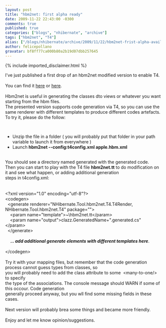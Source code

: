 ```yaml
---
layout: post
title: "hbm2net: first alpha ready"
date: 2009-11-22 22:43:00 -0300
comments: true
published: true
categories: ["blogs", "nhibernate", "archive"]
tags: ["hbm2net", "T4"]
alias: ["/blogs/nhibernate/archive/2009/11/22/hbm2net-frist-alpha-available.aspx"]
author: felicepollano
gravatar: bf8ff77ca000b80a2b19d07dbb257645
---
```

{% include imported_disclaimer.html %}
<p>I've just published a first drop of an hbm2net modified version to enable T4.<br />&nbsp;<br />You can find it <a href="/media/p/546.aspx">here</a> or <a href="https://sourceforge.net/projects/nhcontrib/files/NHibernate.Hbm2Net/hbm2net.zip/download">here</a>.<br /><br />Hbm2net is useful in generating the classes dto views or whatever you want starting from the hbm files.<br />The presented version supports code generation via T4, so you can use the same renderer with different templates to produce different codes artefacts.<br />To try it, please do the follow:</p>
<p>&nbsp;</p>
<ul>
<li>Unzip the file in a folder ( you will probably put that folder in your path variable to launch it from everywhere )</li>
<li>Launch<b> hbm2net --config:t4config.xml apple.hbm.xml</b></li>
</ul>
<p><br />You should see a directory named generated with the generated code.<br />Then you can start to play with the T4 file <b>hbm2net.tt</b> to do modification on it and see what happen, or adding additional generation<br />steps in t4config.xml:<br /><br /><br />&lt;?xml version="1.0" encoding="utf-8"?&gt;<br />&lt;codegen&gt;<br />&nbsp; &lt;generate renderer="NHibernate.Tool.hbm2net.T4.T4Render, NHibernate.Tool.hbm2net.T4" package=""&gt;<br />&nbsp;&nbsp;&nbsp; &lt;param name="template"&gt;~\hbm2net.tt&lt;/param&gt;<br />&nbsp;&nbsp;&nbsp; &lt;param name="output"&gt;clazz.GeneratedName+".generated.cs"&lt;/param&gt;<br />&nbsp; &lt;/generate&gt;<br /><br />&nbsp;&nbsp;&nbsp; .<b><i>.. add additional generate elements with different templates here</i></b>.<br /><br />&lt;/codegen&gt;<br /><br />Try it with your mapping files, but remember that the code generation process cannot guess types from classes, so<br />you will probably need to add the class attribute to some&nbsp; &lt;many-to-one/&gt; to specify<br />the type of the associations. The console message should WARN if some of this occour. Code generation<br />generally proceed anyway, but you wll find some missing fields in these cases.<br /><br />Next version will probably brea some things and became more friendly.<br /><br />Enjoy and let me know opinion/suggestions.</p>
